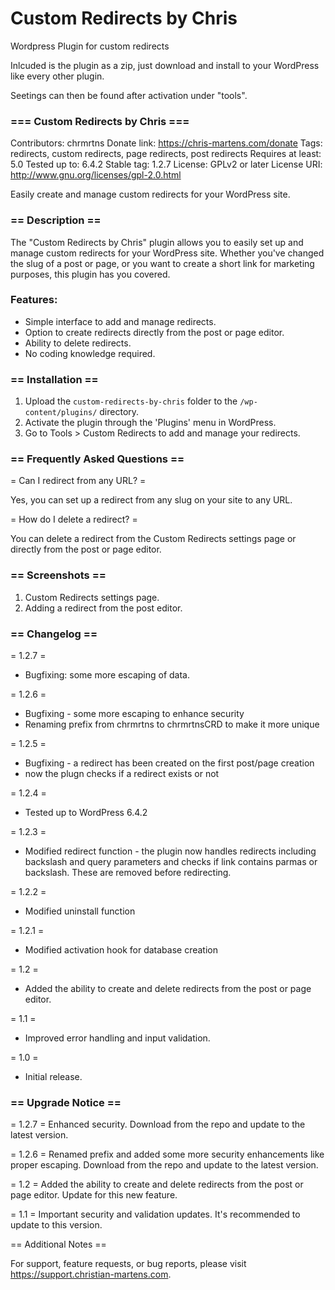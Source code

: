 # Custom Redirects by Chris
 Wordpress Plugin for custom redirects

 Inlcuded is the plugin as a zip, just download and install to your WordPress like every other plugin.

 Seetings can then be found after activation under "tools".

 


### === Custom Redirects by Chris ===
Contributors: chrmrtns
Donate link: https://chris-martens.com/donate
Tags: redirects, custom redirects, page redirects, post redirects
Requires at least: 5.0
Tested up to: 6.4.2
Stable tag: 1.2.7
License: GPLv2 or later
License URI: http://www.gnu.org/licenses/gpl-2.0.html

Easily create and manage custom redirects for your WordPress site.

### == Description ==

The "Custom Redirects by Chris" plugin allows you to easily set up and manage custom redirects for your WordPress site. Whether you've changed the slug of a post or page, or you want to create a short link for marketing purposes, this plugin has you covered.

### Features:
* Simple interface to add and manage redirects.
* Option to create redirects directly from the post or page editor.
* Ability to delete redirects.
* No coding knowledge required.

### == Installation ==

1. Upload the `custom-redirects-by-chris` folder to the `/wp-content/plugins/` directory.
2. Activate the plugin through the 'Plugins' menu in WordPress.
3. Go to Tools > Custom Redirects to add and manage your redirects.

### == Frequently Asked Questions ==

= Can I redirect from any URL? =

Yes, you can set up a redirect from any slug on your site to any URL.

= How do I delete a redirect? =

You can delete a redirect from the Custom Redirects settings page or directly from the post or page editor.

### == Screenshots ==

1. Custom Redirects settings page.
2. Adding a redirect from the post editor.

### == Changelog ==

= 1.2.7 =
* Bugfixing: some more escaping of data.

= 1.2.6 =
* Bugfixing - some more escaping to enhance security
* Renaming prefix from chrmrtns to chrmrtnsCRD to make it more unique

= 1.2.5 =
* Bugfixing - a redirect has been created on the first post/page creation
* now the plugn checks if a redirect exists or not

= 1.2.4 =
* Tested up to WordPress 6.4.2

= 1.2.3 =
* Modified redirect function - the plugin now handles redirects including backslash and query parameters and checks if link contains parmas or backslash. These are removed before redirecting.

= 1.2.2 =
* Modified uninstall function

= 1.2.1 =
* Modified activation hook for database creation

= 1.2 =
* Added the ability to create and delete redirects from the post or page editor.

= 1.1 =
* Improved error handling and input validation.

= 1.0 =
* Initial release.

### == Upgrade Notice ==

= 1.2.7 =
Enhanced security. Download from the repo and update to the latest version.

= 1.2.6 = 
Renamed prefix and added some more security enhancements like proper escaping. Download from the repo and update to the latest version.

= 1.2 =
Added the ability to create and delete redirects from the post or page editor. Update for this new feature.

= 1.1 =
Important security and validation updates. It's recommended to update to this version.

== Additional Notes ==

For support, feature requests, or bug reports, please visit https://support.christian-martens.com.

